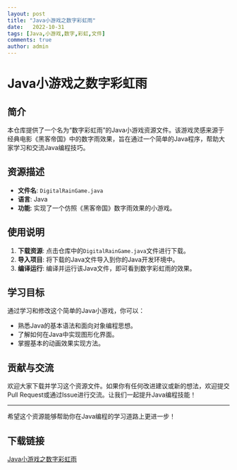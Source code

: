 ```yaml
---
layout: post
title: "Java小游戏之数字彩虹雨"
date:   2022-10-31
tags: [Java,小游戏,数字,彩虹,文件]
comments: true
author: admin
---
```

# Java小游戏之数字彩虹雨

## 简介

本仓库提供了一个名为“数字彩虹雨”的Java小游戏资源文件。该游戏灵感来源于经典电影《黑客帝国》中的数字雨效果，旨在通过一个简单的Java程序，帮助大家学习和交流Java编程技巧。

## 资源描述

- **文件名**: `DigitalRainGame.java`
- **语言**: Java
- **功能**: 实现了一个仿照《黑客帝国》数字雨效果的小游戏。

## 使用说明

1. **下载资源**: 点击仓库中的`DigitalRainGame.java`文件进行下载。
2. **导入项目**: 将下载的Java文件导入到你的Java开发环境中。
3. **编译运行**: 编译并运行该Java文件，即可看到数字彩虹雨的效果。

## 学习目标

通过学习和修改这个简单的Java小游戏，你可以：

- 熟悉Java的基本语法和面向对象编程思想。
- 了解如何在Java中实现图形化界面。
- 掌握基本的动画效果实现方法。

## 贡献与交流

欢迎大家下载并学习这个资源文件。如果你有任何改进建议或新的想法，欢迎提交Pull Request或通过Issue进行交流。让我们一起提升Java编程技能！

---

希望这个资源能够帮助你在Java编程的学习道路上更进一步！

## 下载链接

[Java小游戏之数字彩虹雨](https://pan.quark.cn/s/05e632c89a0b)